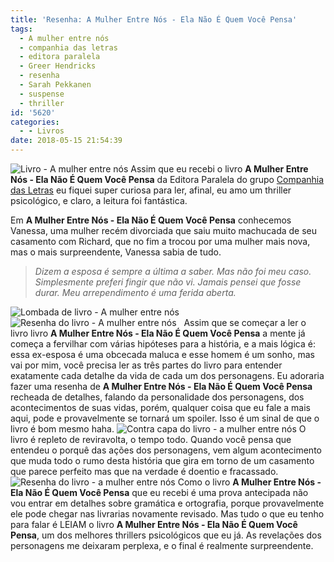 ```yaml
---
title: 'Resenha: A Mulher Entre Nós - Ela Não É Quem Você Pensa'
tags:
  - A mulher entre nós
  - companhia das letras
  - editora paralela
  - Greer Hendricks
  - resenha
  - Sarah Pekkanen
  - suspense
  - thriller
id: '5620'
categories:
  - - Livros
date: 2018-05-15 21:54:39
---
```


![Livro - A mulher entre nós](/wp-content/uploads/2018/05/capa-do-livro-a-mulher-entre-nós.jpg) Assim que eu recebi o livro **A Mulher Entre Nós - Ela Não É Quem Você Pensa** da Editora Paralela do grupo [Companhia das Letras](https://www.companhiadasletras.com.br/detalhe.php?codigo=88214) eu fiquei super curiosa para ler, afinal, eu amo um thriller psicológico, e claro, a leitura foi fantástica.  
  
Em **A Mulher Entre Nós - Ela Não É Quem Você Pensa** conhecemos Vanessa, uma mulher recém divorciada que saiu muito machucada de seu casamento com Richard, que no fim a trocou por uma mulher mais nova, mas o mais surpreendente, Vanessa sabia de tudo.

> _Dizem a esposa é sempre a última a saber. Mas não foi meu caso. Simplesmente preferi fingir que não vi. Jamais pensei que fosse durar. Meu arrependimento é uma ferida aberta._

![Lombada de livro - A mulher entre nós](/wp-content/uploads/2018/05/lombada-livro-a-mulher-entre-nós.jpg) ![Resenha do livro - A mulher entre nós ](/wp-content/uploads/2018/05/resenha-livro-a-mulher-entre-nós.jpg)   Assim que se começar a ler o livro livro **A Mulher Entre Nós - Ela Não É Quem Você Pensa** a mente já começa a fervilhar com várias hipóteses para a história, e a mais lógica é: essa ex-esposa é uma obcecada maluca e esse homem é um sonho, mas vai por mim, você precisa ler as três partes do livro para entender exatamente cada detalhe da vida de cada um dos personagens. Eu adoraria fazer uma resenha de **A Mulher Entre Nós - Ela Não É Quem Você Pensa** recheada de detalhes, falando da personalidade dos personagens, dos acontecimentos de suas vidas, porém, qualquer coisa que eu fale a mais aqui, pode e provavelmente se tornará um spoiler. Isso é um sinal de que o livro é bom mesmo haha. ![Contra capa do livro - a mulher entre nós](/wp-content/uploads/2018/05/contra-capa-livro-a-mulher-entre-nós.jpg) O livro é repleto de reviravolta, o tempo todo. Quando você pensa que entendeu o porquê das ações dos personagens, vem algum acontecimento que muda todo o rumo desta história que gira em torno de um casamento que parece perfeito mas que na verdade é doentio e fracassado. ![Resenha do livro - a mulher entre nós](/wp-content/uploads/2018/05/resenha-do-livro-a-mulher-entre-nós.jpg) Como o livro **A Mulher Entre Nós - Ela Não É Quem Você Pensa** que eu recebi é uma prova antecipada não vou entrar em detalhes sobre gramática e ortografia, porque provavelmente ele pode chegar nas livrarias novamente revisado. Mas tudo o que eu tenho para falar é LEIAM o livro **A Mulher Entre Nós - Ela Não É Quem Você Pensa**, um dos melhores thrillers psicológicos que eu já. As revelações dos personagens me deixaram perplexa, e o final é realmente surpreendente.
